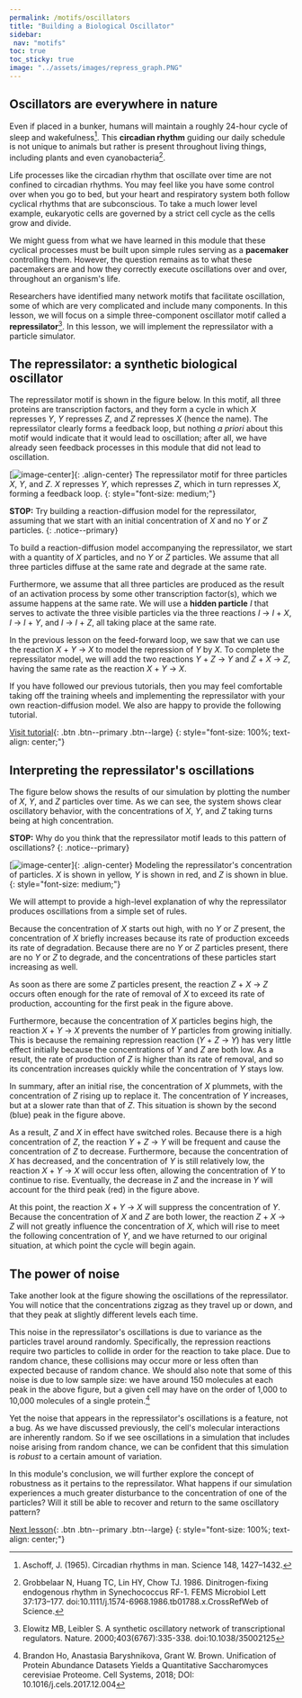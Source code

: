 ```yaml
---
permalink: /motifs/oscillators
title: "Building a Biological Oscillator"
sidebar:
 nav: "motifs"
toc: true
toc_sticky: true
image: "../assets/images/repress_graph.PNG"
---
```


## Oscillators are everywhere in nature

Even if placed in a bunker, humans will maintain a roughly 24-hour cycle of sleep and wakefulness[^bunker]. This **circadian rhythm** guiding our daily schedule is not unique to animals but rather is present throughout living things, including plants and even cyanobacteria[^bacteria].

Life processes like the circadian rhythm that oscillate over time are not confined to circadian rhythms. You may feel like you have some control over when you go to bed, but your heart and respiratory system both follow cyclical rhythms that are subconscious. To take a much lower level example, eukaryotic cells are governed by a strict cell cycle as the cells grow and divide.

We might guess from what we have learned in this module that these cyclical processes must be built upon simple rules serving as a **pacemaker** controlling them. However, the question remains as to what these pacemakers are and how they correctly execute oscillations over and over, throughout an organism's life.

Researchers have identified many network motifs that facilitate oscillation, some of which are very complicated and include many components. In this lesson, we will focus on a simple three-component oscillator motif called a **repressilator**[^repress]. In this lesson, we will implement the repressilator with a particle simulator.

## The repressilator: a synthetic biological oscillator

The repressilator motif is shown in the figure below. In this motif, all three proteins are transcription factors, and they form a cycle in which *X* represses *Y*, *Y* represses *Z*, and *Z* represses *X* (hence the name). The repressilator clearly forms a feedback loop, but nothing *a priori* about this motif would indicate that it would lead to oscillation; after all, we have already seen feedback processes in this module that did not lead to oscillation.

[![image-center](../assets/images/repressilator.png)]{: .align-center}
The repressilator motif for three particles <em>X</em>, <em>Y</em>, and <em>Z</em>. <em>X</em> represses <em>Y</em>, which represses <em>Z</em>, which in turn represses <em>X</em>, forming a feedback loop.
{: style="font-size: medium;"}

**STOP:** Try building a reaction-diffusion model for the repressilator, assuming that we start with an initial concentration of *X* and no *Y* or *Z* particles.
{: .notice--primary}

To build a reaction-diffusion model accompanying the repressilator, we start with a quantity of *X* particles, and no *Y* or *Z* particles. We assume that all three particles diffuse at the same rate and degrade at the same rate.

Furthermore, we assume that all three particles are produced as the result of an activation process by some other transcription factor(s), which we assume happens at the same rate. We will use a **hidden particle** *I* that serves to activate the three visible particles via the three reactions *I* → *I* + *X*, *I* → *I* + *Y*, and *I* → *I* + *Z*, all taking place at the same rate.

In the previous lesson on the feed-forward loop, we saw that we can use the reaction *X* + *Y* → *X* to model the repression of *Y* by *X*. To complete the repressilator model, we will add the two reactions *Y* + *Z* → *Y* and *Z* + *X* → *Z*, having the same rate as the reaction *X* + *Y* → *X*.

If you have followed our previous tutorials, then you may feel comfortable taking off the training wheels and implementing the repressilator with your own reaction-diffusion model. We also are happy to provide the following tutorial.

[Visit tutorial](tutorial_oscillators){: .btn .btn--primary .btn--large}
{: style="font-size: 100%; text-align: center;"}

## Interpreting the repressilator's oscillations

The figure below shows the results of our simulation by plotting the number of *X*, *Y*, and *Z* particles over time. As we can see, the system shows clear oscillatory behavior, with the concentrations of *X*, *Y*, and *Z* taking turns being at high concentration.

**STOP:** Why do you think that the repressilator motif leads to this pattern of oscillations?
{: .notice--primary}

[![image-center](../assets/images/repress_graph.png)]{: .align-center}
Modeling the repressilator's concentration of particles. *X* is shown in yellow, *Y* is shown in red, and *Z* is shown in blue.
{: style="font-size: medium;"}

We will attempt to provide a high-level explanation of why the repressilator produces oscillations from a simple set of rules.

Because the concentration of *X* starts out high, with no *Y* or *Z* present, the concentration of *X* briefly increases because its rate of production exceeds its rate of degradation. Because there are no *Y* or *Z* particles present, there are no *Y* or *Z* to degrade, and the concentrations of these particles start increasing as well.

As soon as there are some *Z* particles present, the reaction *Z* + *X* → *Z* occurs often enough for the rate of removal of *X* to exceed its rate of production, accounting for the first peak in the figure above.

Furthermore, because the concentration of *X* particles begins high, the reaction *X* + *Y* → *X* prevents the number of *Y* particles from growing initially. This is because the remaining repression reaction (*Y* + *Z* → *Y*) has very little effect initially because the concentrations of *Y* and *Z* are both low. As a result, the rate of production of *Z* is higher than its rate of removal, and so its concentration increases quickly while the concentration of *Y* stays low.

In summary, after an initial rise, the concentration of *X* plummets, with the concentration of *Z* rising up to replace it. The concentration of *Y* increases, but at a slower rate than that of *Z*. This situation is shown by the second (blue) peak in the figure above.

As a result, *Z* and *X* in effect have switched roles. Because there is a high concentration of *Z*, the reaction *Y* + *Z* → *Y* will be frequent and cause the concentration of *Z* to decrease. Furthermore, because the concentration of *X* has decreased, and the concentration of *Y* is still relatively low, the reaction *X* + *Y* → *X* will occur less often, allowing the concentration of *Y* to continue to rise. Eventually, the decrease in *Z* and the increase in *Y* will account for the third peak (red) in the figure above.

At this point, the reaction *X* + *Y* → *X* will suppress the concentration of *Y*. Because the concentration of *X* and *Z* are both lower, the reaction *Z* + *X* → *Z* will not greatly influence the concentration of *X*, which will rise to meet the following concentration of *Y*, and we have returned to our original situation, at which point the cycle will begin again.

## The power of noise

Take another look at the figure showing the oscillations of the repressilator. You will notice that the concentrations zigzag as they travel up or down, and that they peak at slightly different levels each time.

This noise in the repressilator's oscillations is due to variance as the particles travel around randomly. Specifically, the repression reactions require two particles to collide in order for the reaction to take place. Due to random chance, these collisions may occur more or less often than expected because of random chance. We should also note that some of this noise is due to low sample size: we have around 150 molecules at each peak in the above figure, but a given cell may have on the order of 1,000 to 10,000 molecules of a single protein.[^noise]

Yet the noise that appears in the repressilator's oscillations is a feature, not a bug. As we have discussed previously, the cell's molecular interactions are inherently random. So if we see oscillations in a simulation that includes noise arising from random chance, we can be confident that this simulation is *robust* to a certain amount of variation.

In this module's conclusion, we will further explore the concept of robustness as it pertains to the repressilator. What happens if our simulation experiences a much greater disturbance to the concentration of one of the particles?  Will it still be able to recover and return to the same oscillatory pattern?

[Next lesson](conclusion){: .btn .btn--primary .btn--large}
{: style="font-size: 100%; text-align: center;"}

[^bunker]: Aschoff, J. (1965). Circadian rhythms in man. Science 148, 1427–1432.

[^bacteria]: Grobbelaar N, Huang TC, Lin HY, Chow TJ. 1986. Dinitrogen-fixing endogenous rhythm in Synechococcus RF-1. FEMS Microbiol Lett 37:173–177. doi:10.1111/j.1574-6968.1986.tb01788.x.CrossRefWeb of Science.

[^repress]: Elowitz MB, Leibler S. A synthetic oscillatory network of transcriptional regulators. Nature. 2000;403(6767):335-338. doi:10.1038/35002125

[^noise]: Brandon Ho, Anastasia Baryshnikova, Grant W. Brown. Unification of Protein Abundance Datasets Yields a Quantitative Saccharomyces cerevisiae Proteome. Cell Systems, 2018; DOI: 10.1016/j.cels.2017.12.004
